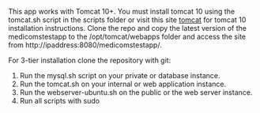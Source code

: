 This app works with Tomcat 10+. You must install tomcat 10 using the tomcat.sh script in the scripts folder or visit this site [tomcat](https://archive.apache.org/dist/tomcat/tomcat-10/v10.1.8/bin/apache-tomcat-10.1.8.tar.gz) for tomcat 10 installation instructions.
Clone the repo and copy the latest version of the medicomstestapp to the /opt/tomcat/webapps folder and access the site from http://ipaddress:8080/medicomstestapp/.

For 3-tier installation clone the repository with git:
1. Run the mysql.sh script on your private or database instance.
2. Run the tomcat.sh on your internal or web application instance.
3. Run the webserver-ubuntu.sh on the public or the web server instance.
4. Run all scripts with sudo
